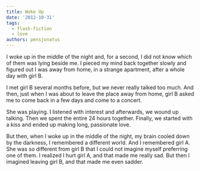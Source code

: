 ```yaml
---
title: Woke Up
date: '2012-10-31'
tags:
  - flash-fiction
  - love
authors: pensjonatus
---
```


I woke up in the middle of the night and, for a second, I did not know which of
them was lying beside me. I pieced my mind back together slowly and figured out
I was away from home, in a strange apartment, after a whole day with girl B.

<!-- truncate -->

I met girl B several months before, but we never really talked too much. And
then, just when I was about to leave the place away from home, girl B asked me
to come back in a few days and come to a concert.

She was playing. I listened with interest and afterwards, we wound up talking.
Then we spent the entire 24 hours together. Finally, we started with a kiss and
ended up making long, passionate love.

But then, when I woke up in the middle of the night, my brain cooled down by the
darkness, I remembered a different world. And I remembered girl A. She was so
different from girl B that I could not imagine myself preferring one of them. I
realized I hurt girl A, and that made me really sad. But then I imagined leaving
girl B, and that made me even sadder.
